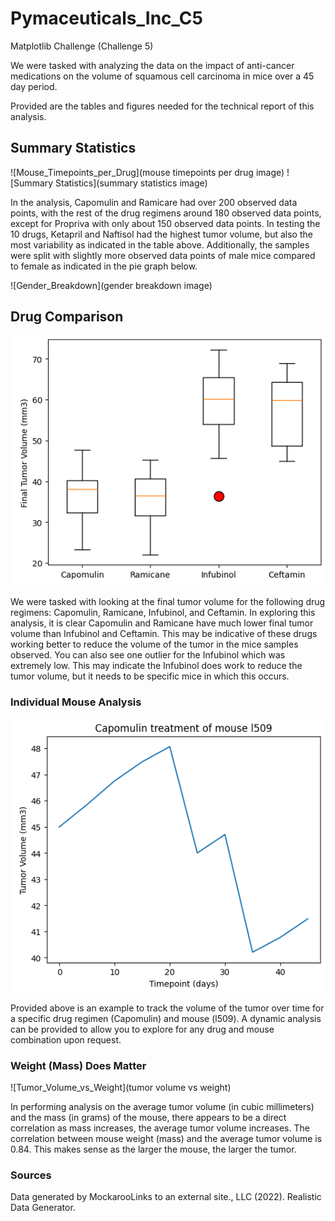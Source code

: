 # Pymaceuticals_Inc_C5
Matplotlib Challenge (Challenge 5)

We were tasked with analyzing the data on the impact of anti-cancer medications on the volume of squamous cell carcinoma in mice over a 45 day period.

Provided are the tables and figures needed for the technical report of this analysis.

## Summary Statistics
![Mouse_Timepoints_per_Drug](mouse timepoints per drug image)
![Summary Statistics](summary statistics image)

In the analysis, Capomulin and Ramicare had over 200 observed data points, with the rest of the drug regimens around 180 observed data points, except for Propriva with only about 150 observed data points. In testing the 10 drugs, Ketapril and Naftisol had the highest tumor volume, but also the most variability as indicated in the table above. Additionally, the samples were split with slightly more observed data points of male mice compared to female as indicated in the pie graph below.

![Gender_Breakdown](gender breakdown image)

## Drug Comparison
![Final_Tumor_Volume](https://github.com/rollernathan/Pymaceuticals_Inc_C5/blob/main/Images/Final_Tumor_Volume.png)

We were tasked with looking at the final tumor volume for the following drug regimens: Capomulin, Ramicane, Infubinol, and Ceftamin. In exploring this analysis, it is clear Capomulin and Ramicane have much lower final tumor volume than Infubinol and Ceftamin. This may be indicative of these drugs working better to reduce the volume of the tumor in the mice samples observed. You can also see one outlier for the Infubinol which was extremely low. This may indicate the Infubinol does work to reduce the tumor volume, but it needs to be specific mice in which this occurs.

### Individual Mouse Analysis
![Capomulin_Treatment_of_l509_over_time](https://github.com/rollernathan/Pymaceuticals_Inc_C5/blob/main/Images/Capomulin_Treatment_of_l509_over_time.png)

Provided above is an example to track the volume of the tumor over time for a specific drug regimen (Capomulin) and mouse (l509). A dynamic analysis can be provided to allow you to explore for any drug and mouse combination upon request.

### Weight (Mass) Does Matter
![Tumor_Volume_vs_Weight](tumor volume vs weight)

In performing analysis on the average tumor volume (in cubic millimeters) and the mass (in grams) of the mouse, there appears to be a direct correlation as mass increases, the average tumor volume increases. The correlation between mouse weight (mass) and the average tumor volume is 0.84. This makes sense as the larger the mouse, the larger the tumor. 

### Sources
Data generated by MockarooLinks to an external site., LLC (2022). Realistic Data Generator.
